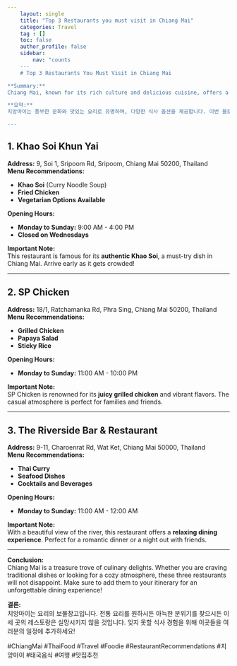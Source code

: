 ```yaml
---
    layout: single
    title: "Top 3 Restaurants you must visit in Chiang Mai"
    categories: Travel
    tag : []
    toc: false
    author_profile: false
    sidebar:
        nav: "counts
    ---
    # Top 3 Restaurants You Must Visit in Chiang Mai

**Summary:**  
Chiang Mai, known for its rich culture and delicious cuisine, offers a plethora of dining options. In this blog post, we will explore the **top three restaurants** that you absolutely must visit during your stay. From traditional Thai dishes to unique culinary experiences, these spots are sure to delight your taste buds. 

**요약:**  
치앙마이는 풍부한 문화와 맛있는 요리로 유명하며, 다양한 식사 옵션을 제공합니다. 이번 블로그 포스트에서는 여러분이 꼭 방문해야 할 **세 곳의 레스토랑**을 소개합니다. 전통 태국 요리부터 독특한 요리 경험까지, 이곳들은 여러분의 미각을 만족시킬 것입니다.

---
```


## 1. **Khao Soi Khun Yai**  
**Address:** 9, Soi 1, Sripoom Rd, Sripoom, Chiang Mai 50200, Thailand  
**Menu Recommendations:**  
- **Khao Soi** (Curry Noodle Soup)  
- **Fried Chicken**  
- **Vegetarian Options Available**  

**Opening Hours:**  
- **Monday to Sunday:** 9:00 AM - 4:00 PM  
- **Closed on Wednesdays**  

**Important Note:**  
This restaurant is famous for its **authentic Khao Soi**, a must-try dish in Chiang Mai. Arrive early as it gets crowded!

---

## 2. **SP Chicken**  
**Address:** 18/1, Ratchamanka Rd, Phra Sing, Chiang Mai 50200, Thailand  
**Menu Recommendations:**  
- **Grilled Chicken**  
- **Papaya Salad**  
- **Sticky Rice**  

**Opening Hours:**  
- **Monday to Sunday:** 11:00 AM - 10:00 PM  

**Important Note:**  
SP Chicken is renowned for its **juicy grilled chicken** and vibrant flavors. The casual atmosphere is perfect for families and friends.

---

## 3. **The Riverside Bar & Restaurant**  
**Address:** 9-11, Charoenrat Rd, Wat Ket, Chiang Mai 50000, Thailand  
**Menu Recommendations:**  
- **Thai Curry**  
- **Seafood Dishes**  
- **Cocktails and Beverages**  

**Opening Hours:**  
- **Monday to Sunday:** 11:00 AM - 12:00 AM  

**Important Note:**  
With a beautiful view of the river, this restaurant offers a **relaxing dining experience**. Perfect for a romantic dinner or a night out with friends.

---

**Conclusion:**  
Chiang Mai is a treasure trove of culinary delights. Whether you are craving traditional dishes or looking for a cozy atmosphere, these three restaurants will not disappoint. Make sure to add them to your itinerary for an unforgettable dining experience!

**결론:**  
치앙마이는 요리의 보물창고입니다. 전통 요리를 원하시든 아늑한 분위기를 찾으시든 이 세 곳의 레스토랑은 실망시키지 않을 것입니다. 잊지 못할 식사 경험을 위해 이곳들을 여러분의 일정에 추가하세요!

#ChiangMai #ThaiFood #Travel #Foodie #RestaurantRecommendations #치앙마이 #태국음식 #여행 #맛집추천